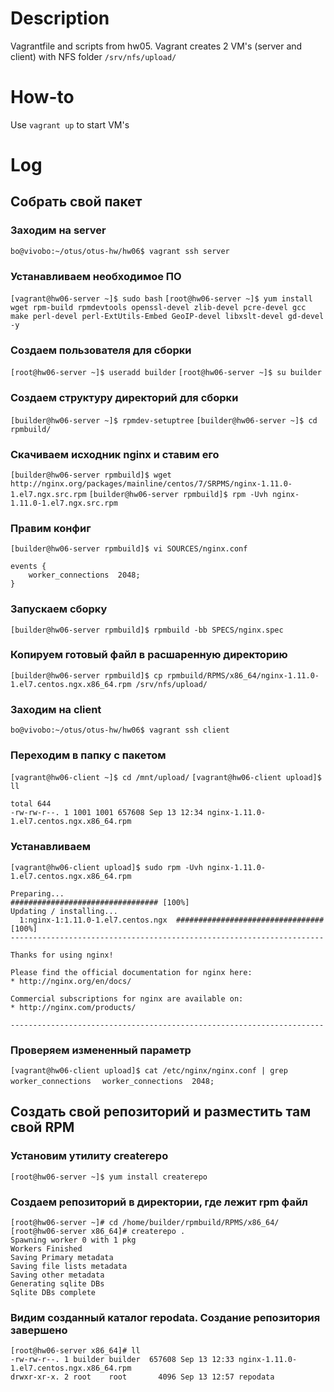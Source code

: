 # Description
Vagrantfile and scripts from hw05.
Vagrant creates 2 VM's (server and client) with NFS folder `/srv/nfs/upload/`
# How-to
Use `vagrant up` to start VM's
# Log
## Собрать свой пакет
### Заходим на server
`bo@vivobo:~/otus/otus-hw/hw06$ vagrant ssh server`
### Устанавливаем необходимое ПО
`[vagrant@hw06-server ~]$ sudo bash`
`[root@hw06-server ~]$ yum install wget rpm-build rpmdevtools openssl-devel zlib-devel pcre-devel gcc make perl-devel perl-ExtUtils-Embed GeoIP-devel libxslt-devel gd-devel -y`
### Создаем пользователя для сборки
`[root@hw06-server ~]$ useradd builder`
`[root@hw06-server ~]$ su builder`
### Создаем структуру директорий для сборки
`[builder@hw06-server ~]$ rpmdev-setuptree`
`[builder@hw06-server ~]$ cd rpmbuild/`
### Скачиваем исходник nginx и ставим его
`[builder@hw06-server rpmbuild]$ wget http://nginx.org/packages/mainline/centos/7/SRPMS/nginx-1.11.0-1.el7.ngx.src.rpm`
`[builder@hw06-server rpmbuild]$ rpm -Uvh nginx-1.11.0-1.el7.ngx.src.rpm`
### Правим конфиг
`[builder@hw06-server rpmbuild]$ vi SOURCES/nginx.conf`

```
events {
    worker_connections  2048;
}
```
### Запускаем сборку
`[builder@hw06-server rpmbuild]$ rpmbuild -bb SPECS/nginx.spec`
### Копируем готовый файл в расшаренную директорию
`[builder@hw06-server rpmbuild]$ cp rpmbuild/RPMS/x86_64/nginx-1.11.0-1.el7.centos.ngx.x86_64.rpm /srv/nfs/upload/`
### Заходим на client
`bo@vivobo:~/otus/otus-hw/hw06$ vagrant ssh client`
### Переходим в папку с пакетом
`[vagrant@hw06-client ~]$ cd /mnt/upload/`
`[vagrant@hw06-client upload]$ ll`
```
total 644
-rw-rw-r--. 1 1001 1001 657608 Sep 13 12:34 nginx-1.11.0-1.el7.centos.ngx.x86_64.rpm
```
### Устанавливаем
`[vagrant@hw06-client upload]$ sudo rpm -Uvh nginx-1.11.0-1.el7.centos.ngx.x86_64.rpm`
```
Preparing...                          ################################# [100%]
Updating / installing...
  1:nginx-1:1.11.0-1.el7.centos.ngx  ################################# [100%]
----------------------------------------------------------------------

Thanks for using nginx!

Please find the official documentation for nginx here:
* http://nginx.org/en/docs/

Commercial subscriptions for nginx are available on:
* http://nginx.com/products/

----------------------------------------------------------------------
```
### Проверяем измененный параметр
`[vagrant@hw06-client upload]$ cat /etc/nginx/nginx.conf | grep worker_connections`
`  worker_connections  2048;`
## Создать свой репозиторий и разместить там свой RPM
### Установим утилиту createrepo
`[root@hw06-server ~]$ yum install createrepo`
### Создаем репозиторий в директории, где лежит rpm файл
```
[root@hw06-server ~]# cd /home/builder/rpmbuild/RPMS/x86_64/
[root@hw06-server x86_64]# createrepo .
Spawning worker 0 with 1 pkg
Workers Finished
Saving Primary metadata
Saving file lists metadata
Saving other metadata
Generating sqlite DBs
Sqlite DBs complete
```
### Видим созданный каталог repodata. Создание репозитория завершено
```
[root@hw06-server x86_64]# ll
-rw-rw-r--. 1 builder builder  657608 Sep 13 12:33 nginx-1.11.0-1.el7.centos.ngx.x86_64.rpm
drwxr-xr-x. 2 root    root       4096 Sep 13 12:57 repodata
```
